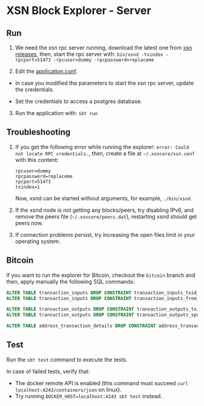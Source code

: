 # XSN Block Explorer - Server

## Run
1. We need the xsn rpc server running, download the latest one from [xsn releases](https://github.com/X9Developers/XSN/releases), then, start the rpc server with: `bin/xsnd -txindex -rpcport=51473 -rpcuser=dummy -rpcpassword=replaceme`

2. Edit the [application.conf](server/conf/application.conf).

* In case you modified the parameters to start the xsn rpc server, update the credentials.

* Set the credentials to access a postgres database.

3. Run the application with: `sbt run`

## Troubleshooting

1. If you get the following error while running the explorer: `error: Could not locate RPC credentials.`, then, create a file at `~/.xsncore/xsn.conf` with this content:
    ```
    rpcuser=dummy
    rpcpassword=replaceme
    rpcport=51473
    txindex=1
    ```
    Now, xsnd can be started without arguments, for example, `./bin/xsnd`.

2. If the xsnd node is not getting any blocks/peers, try disabling IPv6, and remove the peers file (`~/.xsncore/peers.dat`), restarting xsnd should get peers now.

3. If connection problems persist, try increasing the open files limit in your operating system.

## Bitcoin
If you want to run the explorer for Bitcoin, checkout the `bitcoin` branch and then, apply manually the following SQL commands:
```sql
ALTER TABLE transaction_inputs DROP CONSTRAINT transaction_inputs_txid_fk;
ALTER TABLE transaction_inputs DROP CONSTRAINT transaction_inputs_from_fk;

ALTER TABLE transaction_outputs DROP CONSTRAINT transaction_outputs_txid_fk;
ALTER TABLE transaction_outputs DROP CONSTRAINT transaction_outputs_spent_on_fk;

ALTER TABLE address_transaction_details DROP CONSTRAINT address_transaction_details_txid_fk;
```

## Test
Run the `sbt test` command to execute the tests.

In case of failed tests, verify that:
- The docker remote API is enabled (this command must succeed `curl localhost:4243/containers/json` on linux).
- Try running `DOCKER_HOST=localhost:4243 sbt test` instead.
